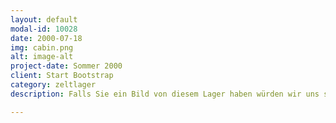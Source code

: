 ```yaml
---
layout: default
modal-id: 10028
date: 2000-07-18
img: cabin.png
alt: image-alt
project-date: Sommer 2000
client: Start Bootstrap
category: zeltlager
description: Falls Sie ein Bild von diesem Lager haben würden wir uns sehr freuen, wenn Sie uns kontaktieren.

---
```

